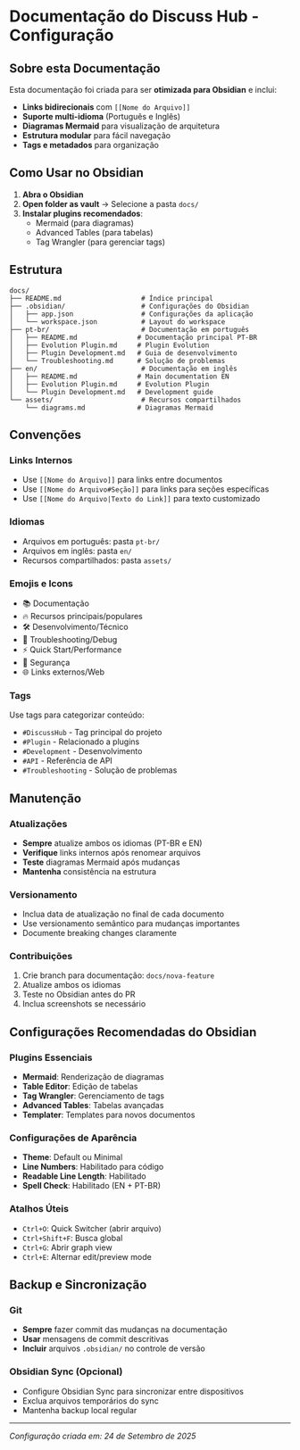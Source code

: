 # Documentação do Discuss Hub - Configuração

## Sobre esta Documentação

Esta documentação foi criada para ser **otimizada para Obsidian** e inclui:

- **Links bidirecionais** com `[[Nome do Arquivo]]`
- **Suporte multi-idioma** (Português e Inglês)
- **Diagramas Mermaid** para visualização de arquitetura
- **Estrutura modular** para fácil navegação
- **Tags e metadados** para organização

## Como Usar no Obsidian

1. **Abra o Obsidian**
2. **Open folder as vault** → Selecione a pasta `docs/`
3. **Instalar plugins recomendados**:
   - Mermaid (para diagramas)
   - Advanced Tables (para tabelas)
   - Tag Wrangler (para gerenciar tags)

## Estrutura

```
docs/
├── README.md                    # Índice principal
├── .obsidian/                   # Configurações do Obsidian
│   ├── app.json                 # Configurações da aplicação
│   └── workspace.json           # Layout do workspace
├── pt-br/                       # Documentação em português
│   ├── README.md               # Documentação principal PT-BR
│   ├── Evolution Plugin.md     # Plugin Evolution
│   ├── Plugin Development.md   # Guia de desenvolvimento
│   └── Troubleshooting.md      # Solução de problemas
├── en/                          # Documentação em inglês
│   ├── README.md               # Main documentation EN
│   ├── Evolution Plugin.md     # Evolution Plugin
│   └── Plugin Development.md   # Development guide
└── assets/                      # Recursos compartilhados
    └── diagrams.md             # Diagramas Mermaid
```

## Convenções

### Links Internos

- Use `[[Nome do Arquivo]]` para links entre documentos
- Use `[[Nome do Arquivo#Seção]]` para links para seções específicas
- Use `[[Nome do Arquivo|Texto do Link]]` para texto customizado

### Idiomas

- Arquivos em português: pasta `pt-br/`
- Arquivos em inglês: pasta `en/`
- Recursos compartilhados: pasta `assets/`

### Emojis e Icons

- 📚 Documentação
- 🔥 Recursos principais/populares
- 🛠️ Desenvolvimento/Técnico
- 🔧 Troubleshooting/Debug
- ⚡ Quick Start/Performance
- 🔐 Segurança
- 🌐 Links externos/Web

### Tags

Use tags para categorizar conteúdo:

- `#DiscussHub` - Tag principal do projeto
- `#Plugin` - Relacionado a plugins
- `#Development` - Desenvolvimento
- `#API` - Referência de API
- `#Troubleshooting` - Solução de problemas

## Manutenção

### Atualizações

- **Sempre** atualize ambos os idiomas (PT-BR e EN)
- **Verifique** links internos após renomear arquivos
- **Teste** diagramas Mermaid após mudanças
- **Mantenha** consistência na estrutura

### Versionamento

- Inclua data de atualização no final de cada documento
- Use versionamento semântico para mudanças importantes
- Documente breaking changes claramente

### Contribuições

1. Crie branch para documentação: `docs/nova-feature`
2. Atualize ambos os idiomas
3. Teste no Obsidian antes do PR
4. Inclua screenshots se necessário

## Configurações Recomendadas do Obsidian

### Plugins Essenciais

- **Mermaid**: Renderização de diagramas
- **Table Editor**: Edição de tabelas
- **Tag Wrangler**: Gerenciamento de tags
- **Advanced Tables**: Tabelas avançadas
- **Templater**: Templates para novos documentos

### Configurações de Aparência

- **Theme**: Default ou Minimal
- **Line Numbers**: Habilitado para código
- **Readable Line Length**: Habilitado
- **Spell Check**: Habilitado (EN + PT-BR)

### Atalhos Úteis

- `Ctrl+O`: Quick Switcher (abrir arquivo)
- `Ctrl+Shift+F`: Busca global
- `Ctrl+G`: Abrir graph view
- `Ctrl+E`: Alternar edit/preview mode

## Backup e Sincronização

### Git

- **Sempre** fazer commit das mudanças na documentação
- **Usar** mensagens de commit descritivas
- **Incluir** arquivos `.obsidian/` no controle de versão

### Obsidian Sync (Opcional)

- Configure Obsidian Sync para sincronizar entre dispositivos
- Exclua arquivos temporários do sync
- Mantenha backup local regular

---

_Configuração criada em: 24 de Setembro de 2025_
